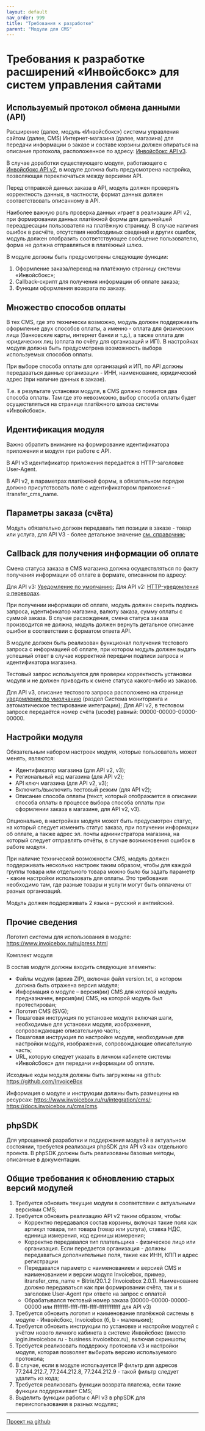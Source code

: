 ```yaml
---
layout: default
nav_order: 999
title: "Требования к разработке"
parent: "Модули для CMS"
---
```


# Требования к разработке расширений «Инвойсбокс» для систем управления сайтами

## Используемый протокол обмена данными (API)

Расширение (далее, модуль «Инвойсбокс») системы управления сайтом (далее, CMS) Интернет-магазина (далее, магазина)
для передачи информации о заказе и составе корзины должен опираться на описание протокола, расположенное по адресу:
[Инвойсбокс API v3](https://docs.invoicebox.ru/).

В случае доработки существующего модуля, работающего с [Инвойсбокс API v2](https://www.invoicebox.ru/ru/integration/webapi/),
в модуле должна быть предусмотрена настройка, позволяющая переключаться между версиями API.

Перед отправкой данных заказа в API, модуль должен проверять корректность данных, в частности, формат данных должен
соответствовать описанному в API. 

Наиболее важную роль проверка данных играет в реализации API v2, при формировании данных платёжной формы для
дальнейшей переадресации пользователя на платёжную страницу. В случае наличия ошибок в расчёте, отсутствия
необходимых сведений и других ошибок, модуль должен отобразить соответствующее сообщение пользователю, форма не
должна отправляться в платёжный шлюз.

В модуле должны быть предусмотрены следующие функции:
1. Оформление заказа/переход на платёжную страницу системы «Инвойсбокс»;
2. Callback-скрипт для получения информации об оплате заказа;
3. Функции оформления возврата по заказу.


## Множество способов оплаты

В тех CMS, где это технически возможно, модуль должен поддерживать оформление двух способов оплаты, а именно -
оплата для физических лица (банковские карты, интернет банки и т.д.), а также оплата для юридических лиц
(оплата по счёту для организаций и ИП). В настройках модуля должна быть предусмотрена возможность выбора
используемых способов оплаты.

При выборе способа оплаты для организаций и ИП, по API должны передаваться данные организации - ИНН,
наименование, юридический адрес (при наличие данных в заказе).

Т.е. в результате установки модуля, в CMS должно появится два способа оплаты. Там где это невозможно,
выбор способа оплаты будет осуществляться на странице платёжного шлюза системы «Инвойсбокс».


## Идентификация модуля

Важно обратить внимание на формирование идентификатора приложения и модуля при работе с API. 

В API v3 идентификатор приложения передаётся в HTTP-заголовке User-Agent.

В API v2, в параметрах платёжной формы, в обязательном порядке должно присутствовать поле с идентификатором
приложения - itransfer_cms_name.


## Параметры заказа (счёта)

Модуль обязательно должен передавать тип позиции в заказе - товар или услуга, для API V3 - более детальное
значение [см. справочник](/docs/dictionary/tag2108/);


## Callback для получения информации об оплате

Смена статуса заказа в CMS магазина должна осуществляться по факту получения информации об оплате в формате,
описанном по адресу:

Для API v3: [Уведомление по умолчанию](/docs/notification/status/);
Для API v2: [HTTP-уведомления о переводах](https://www.invoicebox.ru/ru/integration/webapi/notify/defaulthttp/).

При получении информации об оплате, модуль должен сверить подпись запроса, идентификатор магазина, валюту заказа,
сумму оплаты с суммой заказа. В случае расхождения, смена статуса заказа производится не должна, модуль должен
вернуть детальное описание ошибки в соответствии с форматом ответа API.

В модуле должен быть реализован функционал получения тестового запроса с информацией об оплате, при котором модуль
должен выдать успешный ответ в случае корректной передачи подписи запроса и идентификатора магазина.

Тестовый запрос используется для проверки корректность установки модуля и не должен приводить к смене статуса
какого-либо из заказов.

Для API v3, описание тестового запроса расположено на странице [уведомление по умолчанию](/docs/notification/status/) (раздел Система мониторинга и автоматическое тестирование интеграции);
Для API v2, в тестовом запросе передаётся номер счёта (ucode) равный: 00000-00000-00000-00000. 


## Настройки модуля

Обязательным набором настроек модуля, которые пользователь может менять, являются:

- Идентификатор магазина (для API v2, v3);
- Региональный код магазина (для API v2);
- API ключ магазина (для API v2, v3);
- Включить/выключить тестовый режим (для API v2);
- Описание способа оплаты (текст, который отображается в описании способа оплаты в процессе выбора способа оплаты при оформлении заказа в магазине, для API v2, v3).

Опционально, в настройках модуля может быть предусмотрен статус, на который следует изменить статус заказа, при получении информации
об оплате, а также адрес эл. почты администратора магазина, на который следует отправлять отчёты, в случае возникновения ошибок в работе модуля.

При наличие технической возможности CMS, модуль должен поддерживать несколько настроек таким образом, чтобы для каждой группы товара
или отдельного товара можно было бы задать параметр - какие настройки использовать для оплаты. Это требования необходимо там, где
разные товары и услуги могут быть оплачены от разных организаций.

Модуль должен поддерживать 2 языка – русский и английский.


## Прочие сведения

Логотип системы для использования в модуле:
https://www.invoicebox.ru/ru/press.html

Комплект модуля

В состав модуля должны входить следующие элементы:

- Файлы модуля (архив ZIP), включая файл version.txt, в котором должна быть отражена версия модуля; 
- Информация о модуле – версия(ии) CMS для которой модуль предназначен, версия(ии) CMS, на которой модуль был протестирован;
- Логотип CMS (SVG);
- Пошаговая инструкция по установке модуля включая шаги, необходимые для установки модуля, изображения, сопровождающие описательную часть;
- Пошаговая инструкция по настройке модуля, необходимые для настройки модуля, изображения, сопровождающие описательную часть;
- URL, которую следует указать в личном кабинете системы «Инвойсбокс» для передачи информации об оплате.

Исходные коды модуля должны быть загружены на github: https://github.com/InvoiceBox

Информация о модуле и инструкции должны быть размещены на ресурсах:
https://www.invoicebox.ru/ru/integration/cms/;
https://docs.invoicebox.ru/cms/cms.

## phpSDK

Для упрощенной разработки и поддержания модулей в актуальном состоянии, требуется реализация phpSDK для API v3 как отдельного проекта.
В phpSDK должны быть реализованы базовые методы, описанные в документации.


## Общие требования к обновлению старых версий модулей

1. Требуется обновить текущие модули в соответствии с актуальными версиями CMS;
2. Требуется обновить реализацию API v2 таким образом, чтобы:
   - Корректно передавался состав корзины, включая такие поля как артикул товара, тип товара (товар или услуга), ставка НДС, единица измерения, код единицы измерения;
   - Корректно передавался тип плательщика - физическое лицо или организация. Если передается организация - должны передаваться дополнительные поля, такие как ИНН, КПП и адрес регистрации
   - Передавался параметр с наименованием и версией CMS и наименованием и версии модуля Invoicebox, пример, itransfer_cms_name = Bitrix/20.1.2 (Invoicebox 2.0.1). Наименование должно передаваться как при формировании счёта, так и в заголовке User-Agent при ответе на запрос с оплатой
   - Обрабатывался тестовый номер заказа (00000-00000-00000-00000 или ffffffff-ffff-ffff-ffff-ffffffffffff для API v3)
4. Требуется обновить логотип и наименование платёжной системы в модуле - Инвойсбокс, Invoicebox (б, b - маленькие);
5. Требуется обновить инструкции по установке и настройке модулей с учётом нового личного кабинета в системе Инвойсбокс (вместо login.invoicebox.ru - business.invoicebox.ru), включая скриншоты;
6. Требуется реализовать поддержку протокола v3 и настройки модуля, которая позволяет выбирать версию используемого протокола;
7. В случае, если в модуле используется IP фильтр для адресов 77.244.212.7, 77.244.212.8, 77.244.212.9 - такой фильтр следует удалить из кода;
8. Требуется реализовать функции возврата платежа, если такие функции поддерживает CMS;
9. Выделить функции работы с API v3 в phpSDK для переиспользования в разных модулях;


---

[Проект на github](https://github.com/InvoiceBox/)
